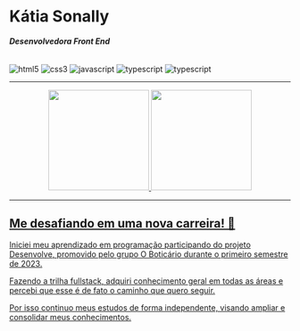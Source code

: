 # Kátia Sonally #
***Desenvolvedora Front End***

<div style="display: inline_block"><br/>
  <img align ="center" alt="html5" src="https://img.shields.io/badge/HTML-239120?style=for-the-badge&logo=html5&logoColor=white" />
  <img align ="center" alt="css3" src="https://img.shields.io/badge/CSS-239120?&style=for-the-badge&logo=css3&logoColor=white" />
  <img align ="center" alt="javascript" src="https://img.shields.io/badge/JavaScript-F7DF1E?style=for-the-badge&logo=javascript&logoColor=black" />
  <img align ="center" alt="typescript" src="https://img.shields.io/badge/TypeScript-007ACC?style=for-the-badge&logo=typescript&logoColor=white" />
  <img align ="center" alt="typescript" src="https://img.shields.io/badge/React-20232A?style=for-the-badge&logo=react&logoColor=61DAFB" />
  

</div>

---

<div align="center">
  <a href="https://github.com/KatiaSonally">
  <img height="180em" src="https://github-readme-stats-katiasonally.vercel.app/api/top-langs/?username=KatiaSonally"/>
  <img height="180em" src="https://github-readme-streak-stats.herokuapp.com/?user=KatiaSonally&theme=default&hide_border=false"/>
</div>

---
## Me desafiando em uma nova carreira! 🚀

Iniciei meu aprendizado em programação participando do projeto Desenvolve, promovido pelo grupo O Boticário durante o primeiro semestre de 2023.

Fazendo a trilha fullstack, adquiri conhecimento geral em todas as áreas e percebi que esse é de fato o caminho que quero seguir. 

Por isso continuo meus estudos de forma independente, visando ampliar e consolidar meus conhecimentos.



